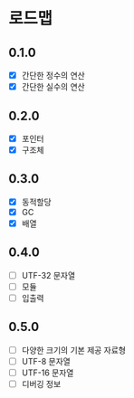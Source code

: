 # 로드맵
## 0.1.0
- [x] 간단한 정수의 연산
- [x] 간단한 실수의 연산

## 0.2.0
- [x] 포인터
- [x] 구조체

## 0.3.0
- [x] 동적할당
- [x] GC
- [x] 배열

## 0.4.0
- [ ] UTF-32 문자열
- [ ] 모듈
- [ ] 입출력

## 0.5.0
- [ ] 다양한 크기의 기본 제공 자료형
- [ ] UTF-8 문자열
- [ ] UTF-16 문자열
- [ ] 디버깅 정보